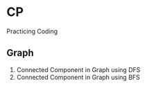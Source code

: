 # CP
Practicing Coding

Graph
--------------------------------------------
1. Connected Component in Graph using DFS
2. Connected Component in Graph using BFS